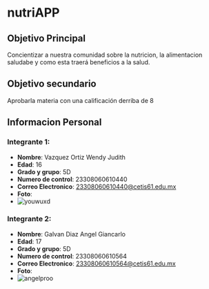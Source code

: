 # nutriAPP
## Objetivo Principal
Concientizar a nuestra comunidad sobre la nutricion, la alimentacion saludabe y como esta traerá beneficios a la salud.
## Objetivo secundario
Aprobarla materia con una calificación derriba de 8   

## Informacion Personal
### Integrante 1:
- **Nombre**: Vazquez Ortiz Wendy Judith
- **Edad**: 16
- **Grado y grupo**: 5D
- **Numero de control**: 23308060610440
- **Correo Electronico**: 23308060610440@cetis61.edu.mx
- **Foto**:
- ![youwuxd](https://github.com/user-attachments/assets/edc18146-88e7-438d-b3e5-f65f3cd3fe89)  
### Integrante 2:
- **Nombre**: Galvan Diaz Angel Giancarlo
- **Edad**: 17
- **Grado y grupo**: 5D
- **Numero de control**: 23308060610564
- **Correo Electronico**: 23308060610564@cetis61.edu.mx
- **Foto**:
- ![angelproo](https://github.com/user-attachments/assets/e511246f-930d-437e-b555-37e58ee9fc82)
